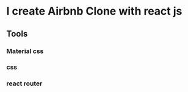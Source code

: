 <h1>I create Airbnb Clone with react js</h1>

<h2>Tools</h2>
<h3>Material css</h3>
<h3>css</h3>
<h3>react router </h3>
